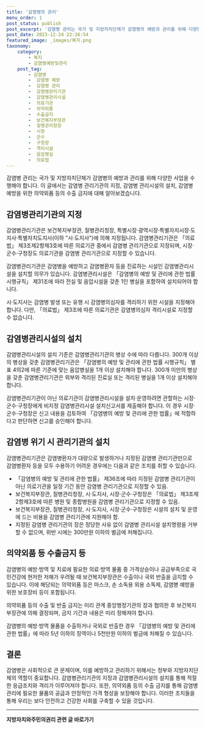```yaml
---
title: '감염병의 관리'
menu_order: 1
post_status: publish
post_excerpt: '감염병 관리는 국가 및 지방자치단체가 감염병의 예방과 관리를 위해 다양한 사업을 수행해야 합니다. 이 글에서는 감염병 관리기관의 지정, 감염병 관리시설의 설치, 감염병 예방을 위한 의약외품 등의 수출 금지에 대해 알아보겠습니다.'
post_date: 2023-12-24 22:16:54
featured_image: _images/복지.png
taxonomy:
    category:
        - 복지
        - 감염병예방및관리
    post_tag:
        - 감염병
        -  감염병 예방
        -  감염병 관리
        -  감염병관리기관
        -  감염병관리시설
        -  의료기관
        -  의약외품
        -  수출금지
        -  보건복지부장관
        -  질병관리청장
        -  시장
        -  군수
        -  구청장
        -  격리시설
        -  음압병실
        -  의료법
---
```



감염병 관리는 국가 및 지방자치단체가 감염병의 예방과 관리를 위해 다양한 사업을 수행해야 합니다. 이 글에서는 감염병 관리기관의 지정, 감염병 관리시설의 설치, 감염병 예방을 위한 의약외품 등의 수출 금지에 대해 알아보겠습니다.

## 감염병관리기관의 지정

감염병관리기관은 보건복지부장관, 질병관리청장, 특별시장·광역시장·특별자치시장·도지사·특별자치도지사(이하 "시·도지사")에 의해 지정됩니다. 감염병관리기관은 「의료법」 제3조제2항제3호에 따른 의료기관 중에서 감염병 관리기관으로 지정되며, 시장·군수·구청장도 의료기관을 감염병 관리기관으로 지정할 수 있습니다.

감염병관리기관은 감염병을 예방하고 감염병환자 등을 진료하는 시설인 감염병관리시설을 설치할 의무가 있습니다. 감염병관리시설은 「감염병의 예방 및 관리에 관한 법률 시행규칙」 제31조에 따라 전실 및 음압시설을 갖춘 1인 병실을 포함하여 설치되어야 합니다.

시·도지사는 감염병 발생 또는 유행 시 감염병의심자를 격리하기 위한 시설을 지정해야 합니다. 다만, 「의료법」 제3조에 따른 의료기관은 감염병의심자 격리시설로 지정할 수 없습니다.

## 감염병관리시설의 설치

감염병관리시설의 설치 기준은 감염병관리기관의 병상 수에 따라 다릅니다. 300개 이상의 병상을 갖춘 감염병관리기관은 「감염병의 예방 및 관리에 관한 법률 시행규칙」 별표 4의2에 따른 기준에 맞는 음압병실을 1개 이상 설치해야 합니다. 300개 미만의 병상을 갖춘 감염병관리기관은 외부와 격리된 진료실 또는 격리된 병실을 1개 이상 설치해야 합니다.

감염병관리기관이 아닌 의료기관이 감염병관리시설을 설치·운영하려면 관할하는 시장·군수·구청장에게 비지정 감염병관리시설 설치신고서를 제출해야 합니다. 이 경우 시장·군수·구청장은 신고 내용을 검토하여 「감염병의 예방 및 관리에 관한 법률」에 적합하다고 판단하면 신고를 승인해야 합니다.

## 감염병 위기 시 관리기관의 설치

감염병관리기관은 감염병환자가 대량으로 발생하거나 지정된 감염병 관리기관만으로 감염병환자 등을 모두 수용하기 어려운 경우에는 다음과 같은 조치를 취할 수 있습니다.

- 「감염병의 예방 및 관리에 관한 법률」 제36조에 따라 지정된 감염병 관리기관이 아닌 의료기관을 일정 기간 동안 감염병 관리기관으로 지정할 수 있음.
- 보건복지부장관, 질병관리청장, 시·도지사, 시장·군수·구청장은 「의료법」 제3조제2항제3호에 따른 병원 및 종합병원을 감염병 관리기관으로 지정할 수 있음.
- 보건복지부장관, 질병관리청장, 시·도지사, 시장·군수·구청장은 시설의 설치 및 운영에 드는 비용을 감염병 관리기관에 지원해야 함.
- 지정된 감염병 관리기관의 장은 정당한 사유 없이 감염병 관리시설 설치명령을 거부할 수 없으며, 위반 시에는 300만원 이하의 벌금에 처해집니다.

## 의약외품 등 수출금지 등

감염병의 예방·방역 및 치료에 필요한 의료·방역 물품 중 가격상승이나 공급부족으로 국민건강에 현저한 저해가 우려될 때 보건복지부장관은 수출이나 국외 반출을 금지할 수 있습니다. 이에 해당되는 의약외품 등은 마스크, 손 소독용 외용 소독제, 감염병 예방을 위한 보호장비 등이 포함됩니다.

의약외품 등의 수출 및 반출 금지는 미리 관계 중앙행정기관의 장과 협의한 후 보건복지부장관에 의해 결정되며, 금지 기간과 내용은 미리 정해져야 합니다.

감염병의 예방·방역 물품을 수출하거나 국외로 반출한 경우 「감염병의 예방 및 관리에 관한 법률」에 따라 5년 이하의 징역이나 5천만원 이하의 벌금에 처해질 수 있습니다.

## 결론

감염병은 사회적으로 큰 문제이며, 이를 예방하고 관리하기 위해서는 정부와 지방자치단체의 역할이 중요합니다. 감염병관리기관의 지정과 감염병관리시설의 설치를 통해 적절한 응급조치와 격리가 이루어져야 합니다. 또한, 의약외품 등의 수출 금지를 통해 감염병 관리에 필요한 물품의 공급과 안정적인 가격 형성을 보장해야 합니다. 이러한 조치들을 통해 우리는 보다 안전하고 건강한 사회를 구축할 수 있을 것입니다.
<!-- wp:separator -->
<hr class="wp-block-separator has-alpha-channel-opacity"/>
<!-- /wp:separator -->

<!-- wp:group {"backgroundColor":"base","layout":{"type":"constrained"}} -->
<div class="wp-block-group has-base-background-color has-background"><!-- wp:paragraph {"align":"center","fontSize":"medium"} -->
<p class="has-text-align-center has-large-font-size"><strong>지방자치와주민의권리 관련 글 바로가기</strong></p>
<!-- /wp:paragraph -->


<!-- wp:latest-posts
{"categories":[{"id":7159,"count":19,"description":"","link":"https://uknowlaw.com/category/%ec%a7%80%eb%b0%a9%ec%9e%90%ec%b9%98%ec%99%80%ec%a3%bc%eb%af%bc%ec%9d%98%ea%b6%8c%eb%a6%ac/","name":"지방자치와주민의권리","slug":"지방자치와주민의권리","taxonomy":"category","parent":0,"meta":[],"_links":{"self":[{"href":"https://uknowlaw.com/wp-json/wp/v2/categories/7159"}],"collection":[{"href":"https://uknowlaw.com/wp-json/wp/v2/categories"}],"about":[{"href":"https://uknowlaw.com/wp-json/wp/v2/taxonomies/category"}],"wp:post_type":[{"href":"https://uknowlaw.com/wp-json/wp/v2/posts?categories=7159"}],"curies":[{"name":"wp","href":"https://api.w.org/{rel}","templated":true}]}}],"postsToShow":100,"excerptLength":28,"postLayout":"grid","columns":2,"featuredImageAlign":"left","featuredImageSizeSlug":"large","fontSize":"small"} /--></div>
<!-- /wp:group -->